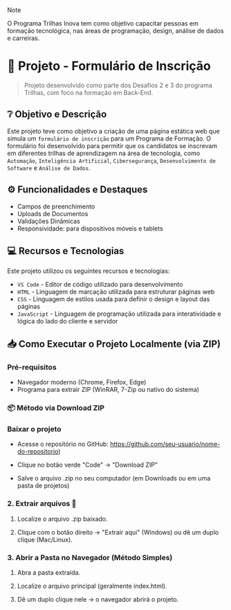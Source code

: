 > [!Note]
> O Programa Trilhas Inova tem como objetivo capacitar pessoas em formação
> tecnológica, nas áreas de programação, design, análise de dados e carreiras.

# 📌 Projeto - Formulário de Inscrição

> Projeto desenvolvido como parte dos Desafios 2 e 3 do programa Trilhas, com foco na formação em Back-End.

## ❔ Objetivo e Descrição

Este projeto teve como objetivo a criação de uma página estática web que simula um `formulário de inscrição` para um Programa de Formação. O formulário foi desenvolvido para permitir que os candidatos se inscrevam em diferentes trilhas de aprendizagem na área de tecnologia, como `Automação`, `Inteligência Artificial`, `Cibersegurança`, `Desenvolvimento de Software` e `Análise de Dados`.


## ⚙️ Funcionalidades e Destaques
- Campos de preenchimento
- Uploads de Documentos
- Validações Dinâmicas
- Responsividade: para dispositivos móveis e tablets


## 💻 Recursos e Tecnologias

Este projeto utilizou os seguintes recursos e tecnologias:

- ```VS Code``` - Editor de código utilizado para desenvolvimento
- ```HTML``` - Linguagem de marcação utilizada para estruturar páginas web
- ```CSS``` - Linguagem de estilos usada para definir o design e layout das páginas
- ```JavaScript``` - Linguagem de programação utilizada para interatividade e lógica do lado do cliente e servidor


## 📥 Como Executar o Projeto Localmente (via ZIP)

###  Pré-requisitos
- Navegador moderno (Chrome, Firefox, Edge)
- Programa para extrair ZIP (WinRAR, 7-Zip ou nativo do sistema)

### 📦 Método via Download ZIP

### Baixar o projeto
  - Acesse o repositório no GitHub:
  https://github.com/seu-usuario/nome-do-repositorio)

  - Clique no botão verde "Code" → "Download ZIP"
 
  - Salve o arquivo .zip no seu computador (em Downloads ou em uma pasta de projetos)

### 2. Extrair arquivos 📂
1. Localize o arquivo .zip baixado.

2. Clique com o botão direito → "Extrair aqui" (Windows) ou dê um duplo clique (Mac/Linux).

### 3. Abrir a Pasta no Navegador (Método Simples)
1. Abra a pasta extraída.

2. Localize o arquivo principal (geralmente index.html).

3. Dê um duplo clique nele → o navegador abrirá o projeto.
